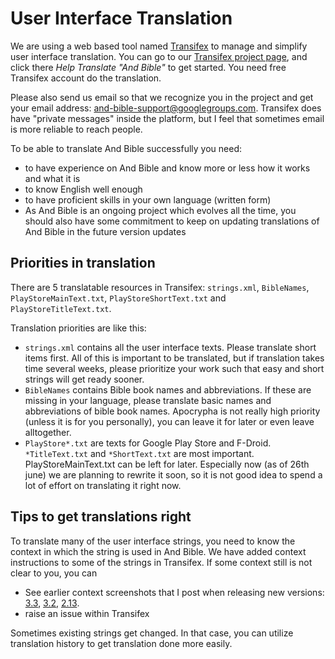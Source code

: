 # User Interface Translation #

We are using a web based tool named [Transifex](https://www.transifex.com/) to manage and simplify user interface translation. You can go to our [Transifex project page](https://www.transifex.com/mjdenham/andbible/), and click there _Help Translate "And Bible"_ to get started. You need free Transifex account do the translation.

Please also send us email so that we recognize you in the project and get your email address: and-bible-support@googlegroups.com. Transifex does have "private messages" inside the platform, but I feel that sometimes email is more reliable to reach people.

To be able to translate And Bible successfully you need:
 - to have experience on And Bible and know more or less how it works and what it is 
 - to know English well enough
 - to have proficient skills in your own language (written form)
 - As And Bible is an ongoing project which evolves all the time, you should also have some commitment to keep on updating translations of And Bible in the future version updates
 
## Priorities in translation

There are 5 translatable resources in Transifex: `strings.xml`, `BibleNames`, `PlayStoreMainText.txt`, `PlayStoreShortText.txt` and `PlayStoreTitleText.txt`.

Translation priorities are like this:

 - `strings.xml` contains all the user interface texts. Please translate short items first. All of this is important to be translated, but if translation takes time several weeks, please prioritize your work such that easy and short strings will get ready sooner.
 - `BibleNames` contains Bible book names and abbreviations. If these are missing in your language, please translate basic names and abbreviations of bible book names. Apocrypha is not really high priority (unless it is for you personally), you can leave it for later or even leave alltogether.
 - `PlayStore*.txt` are texts for Google Play Store and F-Droid. `*TitleText.txt` and `*ShortText.txt` are most important. PlayStoreMainText.txt can be left for later. Especially now (as of 26th june) we are planning to rewrite it soon, so it is not good idea to spend a lot of effort on translating it right now.

## Tips to get translations right ##

To translate many of the user interface strings, you need to know the context in which the string is used in And Bible. We have added context instructions to some of the strings in Transifex. If some context still is not clear to you, you can

- See earlier context screenshots that I post when releasing new versions: [3.3](https://github.com/AndBible/and-bible/issues/573), [3.2](https://github.com/AndBible/and-bible/issues/472), [2.13](https://github.com/AndBible/and-bible/issues/159).
- raise an issue within Transifex 

Sometimes existing strings get changed. In that case, you can utilize translation history to get translation done more easily. 


